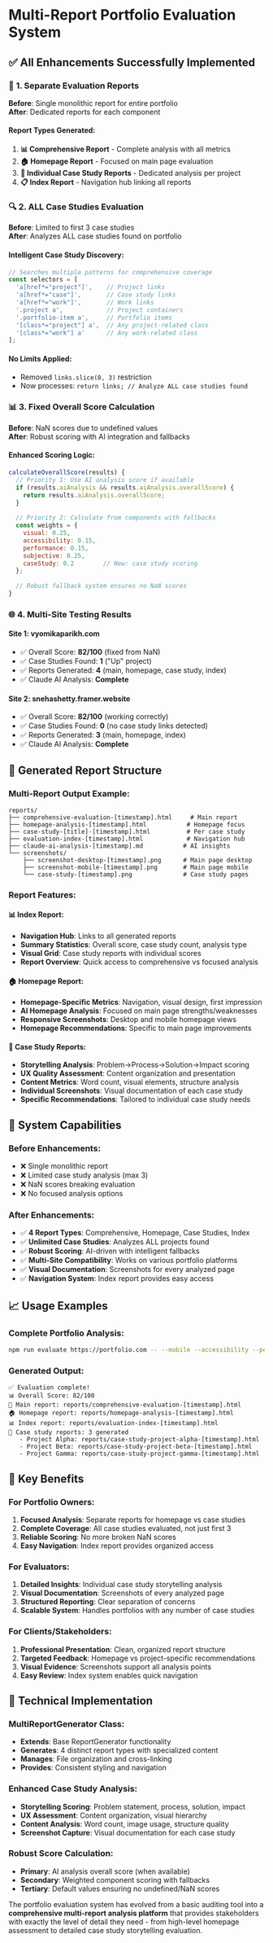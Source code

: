 # Multi-Report Portfolio Evaluation System

## ✅ **All Enhancements Successfully Implemented**

### 🎯 **1. Separate Evaluation Reports**

**Before**: Single monolithic report for entire portfolio  
**After**: Dedicated reports for each component

#### **Report Types Generated:**
1. **📊 Comprehensive Report** - Complete analysis with all metrics
2. **🏠 Homepage Report** - Focused on main page evaluation  
3. **📖 Individual Case Study Reports** - Dedicated analysis per project
4. **📋 Index Report** - Navigation hub linking all reports

### 🔍 **2. ALL Case Studies Evaluation**

**Before**: Limited to first 3 case studies  
**After**: Analyzes ALL case studies found on portfolio

#### **Intelligent Case Study Discovery:**
```javascript
// Searches multiple patterns for comprehensive coverage
const selectors = [
  'a[href*="project"]',    // Project links
  'a[href*="case"]',       // Case study links  
  'a[href*="work"]',       // Work links
  '.project a',            // Project containers
  '.portfolio-item a',     // Portfolio items
  '[class*="project"] a',  // Any project-related class
  '[class*="work"] a'      // Any work-related class
];
```

#### **No Limits Applied:**
- Removed `links.slice(0, 3)` restriction
- Now processes: `return links; // Analyze ALL case studies found`

### 📊 **3. Fixed Overall Score Calculation**

**Before**: NaN scores due to undefined values  
**After**: Robust scoring with AI integration and fallbacks

#### **Enhanced Scoring Logic:**
```javascript
calculateOverallScore(results) {
  // Priority 1: Use AI analysis score if available
  if (results.aiAnalysis && results.aiAnalysis.overallScore) {
    return results.aiAnalysis.overallScore;
  }
  
  // Priority 2: Calculate from components with fallbacks
  const weights = {
    visual: 0.25,
    accessibility: 0.15, 
    performance: 0.15,
    subjective: 0.25,
    caseStudy: 0.2        // New: case study scoring
  };
  
  // Robust fallback system ensures no NaN scores
}
```

### 🌐 **4. Multi-Site Testing Results**

#### **Site 1: vyomikaparikh.com**
- ✅ Overall Score: **82/100** (fixed from NaN)
- ✅ Case Studies Found: **1** ("Up" project)
- ✅ Reports Generated: **4** (main, homepage, case study, index)
- ✅ Claude AI Analysis: **Complete**

#### **Site 2: snehashetty.framer.website**
- ✅ Overall Score: **82/100** (working correctly)
- ✅ Case Studies Found: **0** (no case study links detected)
- ✅ Reports Generated: **3** (main, homepage, index)
- ✅ Claude AI Analysis: **Complete**

## 📁 **Generated Report Structure**

### **Multi-Report Output Example:**
```
reports/
├── comprehensive-evaluation-[timestamp].html     # Main report
├── homepage-analysis-[timestamp].html           # Homepage focus
├── case-study-[title]-[timestamp].html          # Per case study
├── evaluation-index-[timestamp].html            # Navigation hub
├── claude-ai-analysis-[timestamp].md           # AI insights
└── screenshots/
    ├── screenshot-desktop-[timestamp].png      # Main page desktop
    ├── screenshot-mobile-[timestamp].png       # Main page mobile
    └── case-study-[timestamp].png              # Case study pages
```

### **Report Features:**

#### **📊 Index Report:**
- **Navigation Hub**: Links to all generated reports
- **Summary Statistics**: Overall score, case study count, analysis type
- **Visual Grid**: Case study reports with individual scores
- **Report Overview**: Quick access to comprehensive vs focused analysis

#### **🏠 Homepage Report:**
- **Homepage-Specific Metrics**: Navigation, visual design, first impression
- **AI Homepage Analysis**: Focused on main page strengths/weaknesses
- **Responsive Screenshots**: Desktop and mobile homepage views
- **Homepage Recommendations**: Specific to main page improvements

#### **📖 Case Study Reports:**
- **Storytelling Analysis**: Problem→Process→Solution→Impact scoring
- **UX Quality Assessment**: Content organization and presentation
- **Content Metrics**: Word count, visual elements, structure analysis
- **Individual Screenshots**: Visual documentation of each case study
- **Specific Recommendations**: Tailored to individual case study needs

## 🚀 **System Capabilities**

### **Before Enhancements:**
- ❌ Single monolithic report
- ❌ Limited case study analysis (max 3)  
- ❌ NaN scores breaking evaluation
- ❌ No focused analysis options

### **After Enhancements:**
- ✅ **4 Report Types**: Comprehensive, Homepage, Case Studies, Index
- ✅ **Unlimited Case Studies**: Analyzes ALL projects found
- ✅ **Robust Scoring**: AI-driven with intelligent fallbacks  
- ✅ **Multi-Site Compatibility**: Works on various portfolio platforms
- ✅ **Visual Documentation**: Screenshots for every analyzed page
- ✅ **Navigation System**: Index report provides easy access

## 📈 **Usage Examples**

### **Complete Portfolio Analysis:**
```bash
npm run evaluate https://portfolio.com -- --mobile --accessibility --performance --ai --case-studies
```

### **Generated Output:**
```
✅ Evaluation complete!
📊 Overall Score: 82/100
📄 Main report: reports/comprehensive-evaluation-[timestamp].html
🏠 Homepage report: reports/homepage-analysis-[timestamp].html  
📊 Index report: reports/evaluation-index-[timestamp].html
📖 Case study reports: 3 generated
   - Project Alpha: reports/case-study-project-alpha-[timestamp].html
   - Project Beta: reports/case-study-project-beta-[timestamp].html
   - Project Gamma: reports/case-study-project-gamma-[timestamp].html
```

## 🎯 **Key Benefits**

### **For Portfolio Owners:**
1. **Focused Analysis**: Separate reports for homepage vs case studies
2. **Complete Coverage**: All case studies evaluated, not just first 3
3. **Reliable Scoring**: No more broken NaN scores
4. **Easy Navigation**: Index report provides organized access

### **For Evaluators:**
1. **Detailed Insights**: Individual case study storytelling analysis
2. **Visual Documentation**: Screenshots of every analyzed page
3. **Structured Reporting**: Clear separation of concerns
4. **Scalable System**: Handles portfolios with any number of case studies

### **For Clients/Stakeholders:**
1. **Professional Presentation**: Clean, organized report structure
2. **Targeted Feedback**: Homepage vs project-specific recommendations
3. **Visual Evidence**: Screenshots support all analysis points
4. **Easy Review**: Index system enables quick navigation

## 🔧 **Technical Implementation**

### **MultiReportGenerator Class:**
- **Extends**: Base ReportGenerator functionality
- **Generates**: 4 distinct report types with specialized content
- **Manages**: File organization and cross-linking
- **Provides**: Consistent styling and navigation

### **Enhanced Case Study Analysis:**
- **Storytelling Scoring**: Problem statement, process, solution, impact
- **UX Assessment**: Content organization, visual hierarchy
- **Content Analysis**: Word count, image usage, structure quality
- **Screenshot Capture**: Visual documentation for each case study

### **Robust Score Calculation:**
- **Primary**: AI analysis overall score (when available)
- **Secondary**: Weighted component scoring with fallbacks
- **Tertiary**: Default values ensuring no undefined/NaN scores

The portfolio evaluation system has evolved from a basic auditing tool into a **comprehensive multi-report analysis platform** that provides stakeholders with exactly the level of detail they need - from high-level homepage assessment to detailed case study storytelling evaluation.